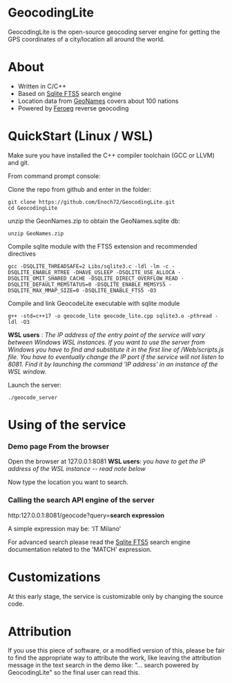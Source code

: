 # GeocodingLite

GeocodingLite is the open-source geocoding server engine for getting the GPS coordinates of a city/location all around the world. 

# About

- Written in C/C++
- Based on [Sqlite FTS5](https://www.sqlite.org/fts5.html) search engine
- Location data from [GeoNames](https://www.geonames.org) covers about 100 nations 
- Powered by [Feroeg](https://feroeg.com) reverse geocoding

# QuickStart (Linux / WSL)

Make sure you have installed the C++ compiler toolchain (GCC or LLVM) and git.

From command prompt console:

Clone the repo from github and enter in the folder:
```
git clone https://github.com/Enoch72/GeocodingLite.git
cd GeocodingLite
```

unzip the GeonNames.zip to obtain the GeoNames.sqlite db:
```
unzip GeoNames.zip
```


Compile sqlite module with the FTS5 extension and recommended directives
```
gcc -DSQLITE_THREADSAFE=2 Libs/sqlite3.c -ldl -lm -c -DSQLITE_ENABLE_RTREE -DHAVE_USLEEP -DSQLITE_USE_ALLOCA -DSQLITE_OMIT_SHARED_CACHE -DSQLITE_DIRECT_OVERFLOW_READ -DSQLITE_DEFAULT_MEMSTATUS=0 -DSQLITE_ENABLE_MEMSYS5 -DSQLITE_MAX_MMAP_SIZE=0 -DSQLITE_ENABLE_FTS5 -O3
```

Compile and link GeocodeLite executable with sqlite module
```
g++ -std=c++17 -o geocode_lite geocode_lite.cpp sqlite3.o -pthread -ldl -O3
```

**WSL users** : *The IP address of the entry point of the service will vary between Windows WSL instances.
If you want to use the server from Windows you have to find and substitute it in the first line of /Web/scripts.js file. You have to eventually change the IP port if the service will not listen to 8081.
Find it by launching the command 'IP address' in an instance of the WSL window.*

Launch the server:
```
./geocode_server
```

# Using of the service

### Demo page From the browser

Open the browser at 127.0.0.1:8081 **WSL users**: *you have to get the IP address of the WSL instance -- read note below* 

Now type the location you want to search.


### Calling the search API engine of the server

 http:127.0.0.1:8081/geocode?query=**search expression**
 
 A simple expression may be: 'IT Milano'
 
 For advanced search please read the [Sqlite FTS5](https://www.sqlite.org/fts5.html) search engine documentation related to the 'MATCH' expression.

# Customizations
 At this early stage, the service is customizable only by changing the source code.
  
# Attribution
 
If you use this piece of software, or a modified version of this, please be fair to find the appropriate way to attribute the work, like leaving the attribution message in the text search in the demo like: "... search powered by GeocodingLite" so the final user can read this.
